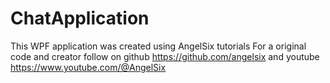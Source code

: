# ChatApplication
This WPF application was created using AngelSix tutorials
For a original code and creator follow on github https://github.com/angelsix
and youtube https://www.youtube.com/@AngelSix
